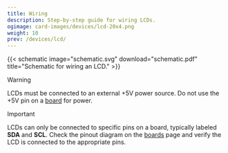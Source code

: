 ```yaml
---
title: Wiring
description: Step-by-step guide for wiring LCDs.
ogimage: card-images/devices/lcd-20x4.png
weight: 10
prev: /devices/lcd/
---
```


<!-- Two separate GitHub info bocks in a row cause this markdownlint error. >
<!-- markdownlint-disable MD028 -->

{{< schematic image="schematic.svg" download="schematic.pdf" title="Schematic for wiring an LCD." >}}

> [!WARNING]
> LCDs must be connected to an external +5V power source. Do not use the +5V pin on a [board](/boards/) for power.

> [!IMPORTANT]
> LCDs can only be connected to specific pins on a board, typically labeled **SDA** and **SCL**. Check the pinout diagram on the [boards](/boards/) page and verify the LCD is connected to the appropriate pins.
